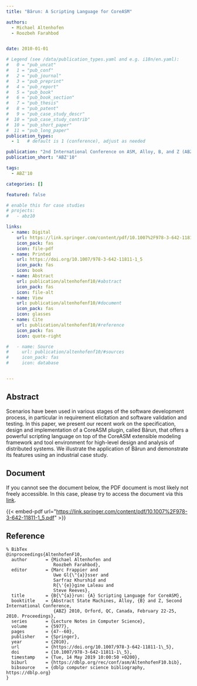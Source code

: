```yaml
---
title: "Bârun: A Scripting Language for CoreASM"

authors:
  - Michael Altenhofen
  - Roozbeh Farahbod


date: 2010-01-01

# Legend (see /data/publication_types.yaml and e.g. i18n/en.yaml): 
#   0 = "pub_uncat"
#   1 = "pub_conf"
#   2 = "pub_journal"
#   3 = "pub_preprint"
#   4 = "pub_report"
#   5 = "pub_book"
#   6 = "pub_book_section"
#   7 = "pub_thesis"
#   8 = "pub_patent"
#   9 = "pub_case_study_descr"
#  10 = "pub_case_study_contrib"
#  10 = "pub_short_paper"
#  11 = "pub_long_paper"
publication_types:
  - 1   # default is 1 (conference), adjust as needed

publication: "2nd International Conference on ASM, Alloy, B, and Z (ABZ'10)"
publication_short: "ABZ'10"

tags:
  - ABZ'10

categories: []

featured: false

# enable this for case studies
# projects:
#   - abz10

links:
  - name: Digital
    url: https://link.springer.com/content/pdf/10.1007%2F978-3-642-11811-1_5.pdf
    icon_pack: fas
    icon: file-pdf
  - name: Printed
    url: https://doi.org/10.1007/978-3-642-11811-1_5
    icon_pack: fas
    icon: book
  - name: Abstract
    url: publication/altenhofenf10/#abstract
    icon_pack: fas
    icon: file-alt
  - name: View
    url: publication/altenhofenf10/#document
    icon_pack: fas
    icon: glasses
  - name: Cite
    url: publication/altenhofenf10/#reference
    icon_pack: fas
    icon: quote-right

#   - name: Source
#     url: publication/altenhofenf10/#sources
#     icon_pack: fas
#     icon: database


---
```


## Abstract

Scenarios have been used in various stages of the software development process, in particular in requirement elicitation and software validation and testing. In this paper, we present our recent work on the specification, design and implementation of a CoreASM plugin, called Bârun, that offers a powerful scripting language on top of the CoreASM extensible modeling framework and tool environment for high-level design and analysis of distributed systems. We illustrate the application of Bârun and demonstrate its features using an industrial case study.

## Document

If you cannot see the document below, the PDF document is most likely not freely accessible. In this case, please try to access the document via this <a href="https://link.springer.com/content/pdf/10.1007%2F978-3-642-11811-1_5.pdf">link</a>.

{{< embed-pdf url="https://link.springer.com/content/pdf/10.1007%2F978-3-642-11811-1_5.pdf" >}}

## Reference

```
% BibTex
@inproceedings{AltenhofenF10,
  author       = {Michael Altenhofen and
                  Roozbeh Farahbod},
  editor       = {Marc Frappier and
                  Uwe Gl{\"{a}}sser and
                  Sarfraz Khurshid and
                  R{\'{e}}gine Laleau and
                  Steve Reeves},
  title        = {B{\^{a}}run: {A} Scripting Language for CoreASM},
  booktitle    = {Abstract State Machines, Alloy, {B} and Z, Second International Conference,
                  {ABZ} 2010, Orford, QC, Canada, February 22-25, 2010. Proceedings},
  series       = {Lecture Notes in Computer Science},
  volume       = {5977},
  pages        = {47--60},
  publisher    = {Springer},
  year         = {2010},
  url          = {https://doi.org/10.1007/978-3-642-11811-1\_5},
  doi          = {10.1007/978-3-642-11811-1\_5},
  timestamp    = {Tue, 14 May 2019 10:00:50 +0200},
  biburl       = {https://dblp.org/rec/conf/asm/AltenhofenF10.bib},
  bibsource    = {dblp computer science bibliography, https://dblp.org}
}


```

<!-- # add information for case study papers (if available)
## Sources

- **Used formal method:**
  [ASM](/method/asm)
- **Resources and tools:**
  Asmeta

For more information, please contact the <a href ="mailto:silvia.bonfanti@unibg.it;arcaini@nii.ac.jp;angelo.gargantini@unibg.it;scandurra@unibg.it;elvinia.riccobene@unimi.it">authors</a>-->

